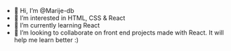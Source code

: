 - 👋 Hi, I’m @Marije-db
- 👀 I’m interested in HTML, CSS & React
- 🌱 I’m currently learning React
- 💞️ I’m looking to collaborate on front end projects made with React. It will help me learn better :)
<!--- 📫 How to reach me...--->
